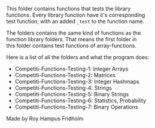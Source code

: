 
This folder  contains  functions  that  tests  the  library  
functions. Every library function  have  it's corresponding  
test function, with an added `_test` to the function  name.

The folders contains the same  kind  of  functions  as  the  
function library folders. That means the  first  folder  in  
this folder contains test functions of array-functions.

Here is a list of all the folders and what the program does:

* Competiti-Functions-Testing-1: Integer Arrays
* Competiti-Functions-Testing-2: Matrices
* Competiti-Functions-Testing-3: Integer Hashmaps
* Competiti-Functions-Testing-4: Strings
* Competiti-Functions-Testing-5: Binary Strings
* Competiti-Functions-Testing-6: Statistics, Probability
* Competiti-Functions-Testing-7: Binary Operations

Made by Roy Hampus Fridholm
